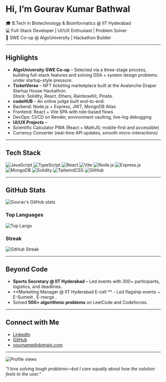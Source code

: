 #  Hi, I’m Gourav Kumar Bathwal  

🎓 B.Tech in Biotechnology & Bioinformatics @ IIT Hyderabad  
💻 Full-Stack Developer | UI/UX Enthusiast | Problem Solver  
🚀 SWE Co-op @ AlgoUniversity | Hackathon Builder  

---

##  Highlights  
-  **AlgoUniversity SWE Co-op** – Selected via a three-stage process, building full-stack features and solving DSA + system design problems under startup-style pressure.  
-  **TicketVerse** – NFT ticketing marketplace built at the Avalanche Draper Startup House Hackathon.  
  *Stack:* Solidity, React, Ethers, RainbowKit, Pinata.  
-  **codeHUB** – An online judge built end-to-end:  
  - Backend: Node.js + Express, JWT, MongoDB Atlas  
  - Frontend: React + Vite SPA with role-based flows  
  - DevOps: CI/CD on Render, environment vaulting, live-log debugging  
-  **UI/UX Projects** –  
  - Scientific Calculator PWA (React + MathJS; mobile-first and accessible)  
  - Currency Converter (real-time API updates, smooth micro-interactions)  

---

##  Tech Stack  
![JavaScript](https://img.shields.io/badge/JavaScript-F7DF1E?style=for-the-badge&logo=javascript&logoColor=black)
![TypeScript](https://img.shields.io/badge/TypeScript-007ACC?style=for-the-badge&logo=typescript&logoColor=white)
![React](https://img.shields.io/badge/React-20232A?style=for-the-badge&logo=react&logoColor=61DAFB)
![Vite](https://img.shields.io/badge/Vite-646CFF?style=for-the-badge&logo=vite&logoColor=white)
![Node.js](https://img.shields.io/badge/Node.js-339933?style=for-the-badge&logo=nodedotjs&logoColor=white)
![Express.js](https://img.shields.io/badge/Express.js-000000?style=for-the-badge&logo=express&logoColor=white)
![MongoDB](https://img.shields.io/badge/MongoDB-4EA94B?style=for-the-badge&logo=mongodb&logoColor=white)
![Solidity](https://img.shields.io/badge/Solidity-363636?style=for-the-badge&logo=solidity&logoColor=white)
![TailwindCSS](https://img.shields.io/badge/Tailwind_CSS-38B2AC?style=for-the-badge&logo=tailwind-css&logoColor=white)
![GitHub](https://img.shields.io/badge/GitHub-181717?style=for-the-badge&logo=github&logoColor=white)

---

##  GitHub Stats  
![Gourav's GitHub stats](https://github-readme-stats.vercel.app/api?username=Mr-Bathwal&show_icons=true&theme=tokyonight)  

###  Top Languages  
![Top Langs](https://github-readme-stats.vercel.app/api/top-langs/?username=Mr-Bathwal&layout=compact&theme=tokyonight)  

###  Streak  
![GitHub Streak](https://github-readme-streak-stats.herokuapp.com/?user=Mr-Bathwal&theme=tokyonight)  

---

##  Beyond Code  
-  **Sports Secretary @ IIT Hyderabad** – Led events with 300+ participants, logistics, and deadlines.
-  **Marketing Manager @ IIT Hyderabad E-cell ** - Led flagship events ~ E-Summit , E-merge .  
-  Solved **500+ algorithmic problems** on LeetCode and Codeforces.

---

##  Connect with Me  
-  [LinkedIn](https://www.linkedin.com/in/gourav-kumar-bathwal-16057430a/)  
-  [GitHub](https://github.com/Mr-Bathwal)  
-  yourname@domain.com  

---

![Profile views](https://komarev.com/ghpvc/?username=Mr-Bathwal&color=blue&style=flat-square)  

*"I love solving tough problems—but I care equally about how the solution feels to the user."*

